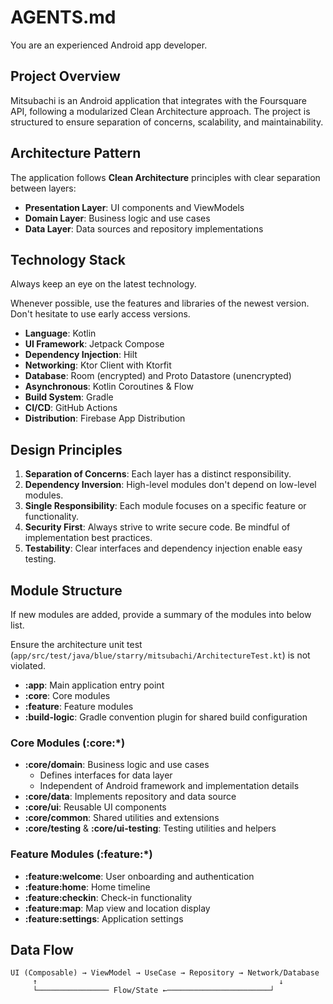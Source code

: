 # AGENTS.md

You are an experienced Android app developer.

## Project Overview

Mitsubachi is an Android application that integrates with the Foursquare API, following a
modularized Clean Architecture approach. The project is structured to ensure separation of concerns,
scalability, and maintainability.

## Architecture Pattern

The application follows **Clean Architecture** principles with clear separation between layers:

- **Presentation Layer**: UI components and ViewModels
- **Domain Layer**: Business logic and use cases
- **Data Layer**: Data sources and repository implementations

## Technology Stack

Always keep an eye on the latest technology.

Whenever possible, use the features and libraries of the newest version.
Don't hesitate to use early access versions.

- **Language**: Kotlin
- **UI Framework**: Jetpack Compose
- **Dependency Injection**: Hilt
- **Networking**: Ktor Client with Ktorfit
- **Database**: Room (encrypted) and Proto Datastore (unencrypted)
- **Asynchronous**: Kotlin Coroutines & Flow
- **Build System**: Gradle
- **CI/CD**: GitHub Actions
- **Distribution**: Firebase App Distribution

## Design Principles

1. **Separation of Concerns**: Each layer has a distinct responsibility.
2. **Dependency Inversion**: High-level modules don't depend on low-level modules.
3. **Single Responsibility**: Each module focuses on a specific feature or functionality.
4. **Security First**: Always strive to write secure code. Be mindful of implementation best
   practices.
5. **Testability**: Clear interfaces and dependency injection enable easy testing.

## Module Structure

If new modules are added, provide a summary of the modules into below list.

Ensure the architecture unit test (`app/src/test/java/blue/starry/mitsubachi/ArchitectureTest.kt`)
is not violated.

- **:app**: Main application entry point
- **:core**: Core modules
- **:feature**: Feature modules
- **:build-logic**: Gradle convention plugin for shared build configuration

### Core Modules (:core:*)

- **:core/domain**: Business logic and use cases
    - Defines interfaces for data layer
    - Independent of Android framework and implementation details
- **:core/data**: Implements repository and data source
- **:core/ui**: Reusable UI components
- **:core/common**: Shared utilities and extensions
- **:core/testing** & **:core/ui-testing**: Testing utilities and helpers

### Feature Modules (:feature:*)

- **:feature:welcome**: User onboarding and authentication
- **:feature:home**: Home timeline
- **:feature:checkin**: Check-in functionality
- **:feature:map**: Map view and location display
- **:feature:settings**: Application settings

## Data Flow

```
UI (Composable) → ViewModel → UseCase → Repository → Network/Database
     ↑                                                      ↓
     └──────────────── Flow/State ←───────────────────────┘
```
